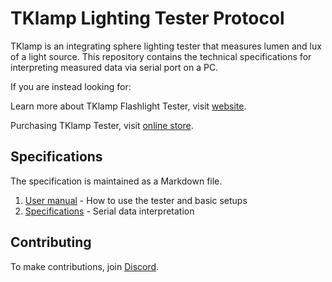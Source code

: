 # TKlamp Lighting Tester Protocol

TKlamp is an integrating sphere lighting tester that measures lumen and lux of a light source. This repository contains the technical specifications for interpreting measured data via serial port on a PC. 

If you are instead looking for:

Learn more about TKlamp Flashlight Tester, visit [website](https://tklamp.co).

Purchasing TKlamp Tester, visit [online store](https://www.tklamp.co/order-online).

## Specifications

The specification is maintained as a Markdown file. 
1. [User manual]() - How to use the tester and basic setups 
2. [Specifications]() - Serial data interpretation

## Contributing 
To make contributions, join [Discord](https://discord.gg/6RaazMqn6W).
